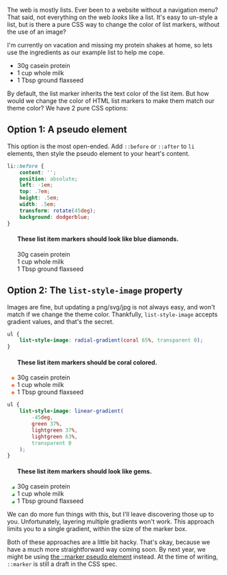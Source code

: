 <meta name="categories" content="html, css">
<meta name="media" content="/_assets/media/stack-of-books-on-a-table.jpg" />

The web is mostly lists. Ever been to a website without a navigation menu? That said, not everything on the web *looks* like a list. It's easy to un-style a list, but is there a pure CSS way to change the color of list markers, without the use of an image?

I'm currently on vacation and missing my protein shakes at home, so lets use the ingredients as our example list to help me cope. 

<ul>
    <li style="list-style-type: disc">30g casein protein</li>
    <li style="list-style-type: disc">1 cup whole milk</li>
    <li style="list-style-type: disc">1 Tbsp ground flaxseed</li>
</ul>

By default, the list marker inherits the text color of the list item. But how would we change the color of HTML list markers to make them match our theme color? We have 2 pure CSS options:


## Option 1: A pseudo element

This option is the most open-ended. Add `::before` or `::after` to `li` elements, then style the pseudo element to your heart's content.

```css
li::before {
    content: '';
    position: absolute;
    left: -1em;
    top: .7em;
    height: .5em;
    width: .5em;
    transform: rotate(45deg);
    background: dodgerblue;
}
```

<style>
    .pseudo-element-example li {
        list-style: none !important;
    }
    .pseudo-element-example li::before {
        content: '';
        position: absolute;
        left: -1em;
        top: .7em;
        height: .5em;
        width: .5em;
        transform: rotate(45deg);
        background: dodgerblue;
    }
</style>
<ul class="pseudo-element-example">
    <h4>These list item markers should look like blue diamonds.</h4>
    <li>30g casein protein</li>
    <li>1 cup whole milk</li>
    <li>1 Tbsp ground flaxseed</li>
</ul>


## Option 2: The `list-style-image` property

Images are fine, but updating a png/svg/jpg is not always easy, and won't match if we change the theme color. Thankfully, `list-style-image` accepts gradient values, and that's the secret.

```css
ul {
    list-style-image: radial-gradient(coral 65%, transparent 0);
}
```
<ul style="list-style-image: radial-gradient(coral 65%, transparent 0);">
    <h4>These list item markers should be coral colored.</h4>
    <li>30g casein protein</li>
    <li>1 cup whole milk</li>
    <li>1 Tbsp ground flaxseed</li>
</ul>

```css
ul {
    list-style-image: linear-gradient(
        -45deg, 
        green 37%, 
        lightgreen 37%, 
        lightgreen 63%, 
        transparent 0
    );
}
```

<ul style="list-style-image: linear-gradient(-45deg, green 37%, lightgreen 37%, lightgreen 63%, transparent 0)">
    <h4>These list item markers should look like gems.</h4>
    <li>30g casein protein</li>
    <li>1 cup whole milk</li>
    <li>1 Tbsp ground flaxseed</li>
</ul>

We can do more fun things with this, but I'll leave discovering those up to you. Unfortunately, layering multiple gradients won't work. This approach limits you to a single gradient, within the size of the marker box.

Both of these approaches are a little bit hacky. That's okay, because we have a much more straightforward way coming soon.  By next year, we might be using [the ::marker pseudo element](https://developer.mozilla.org/en-US/docs/Web/CSS/::marker) instead. At the time of writing, `::marker` is still a draft in the CSS spec.